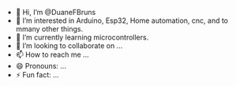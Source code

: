 - 👋 Hi, I’m @DuaneFBruns
- 👀 I’m interested in Arduino, Esp32, Home automation, cnc, and to mmany other things.
- 🌱 I’m currently learning microcontrollers.
- 💞️ I’m looking to collaborate on ...
- 📫 How to reach me ...
- 😄 Pronouns: ...
- ⚡ Fun fact: ...

<!---
DuaneFBruns/DuaneFBruns is a ✨ special ✨ repository because its `README.md` (this file) appears on your GitHub profile.
You can click the Preview link to take a look at your changes.
--->
